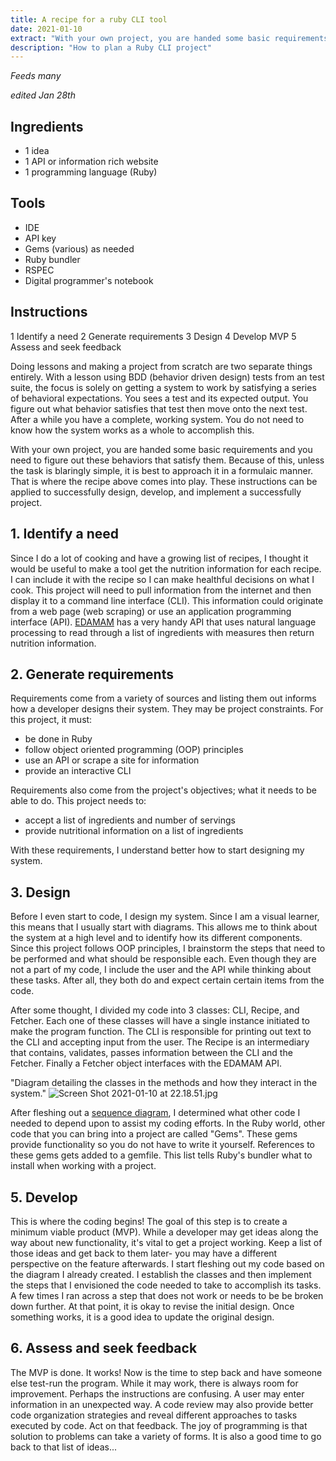 ```yaml
---
title: A recipe for a ruby CLI tool
date: 2021-01-10
extract: "With your own project, you are handed some basic requirements and you need to figure out these behaviors that satisfy them. Because of this, unless the task is blaringly simple, it is best to approach it in a formulaic manner. That is where the recipe above comes into play."
description: "How to plan a Ruby CLI project"
---
```


*Feeds many*

*edited Jan 28th*

## Ingredients

- 1 idea
- 1 API or information rich website
- 1 programming language (Ruby)

## Tools

- IDE
- API key
- Gems (various) as needed
- Ruby bundler
- RSPEC
- Digital programmer's notebook

## Instructions

1  Identify a need
2  Generate requirements
3  Design
4  Develop MVP
5  Assess and seek feedback

Doing lessons and making a project from scratch are two separate things entirely. With a lesson using BDD (behavior driven design) tests from an test suite, the focus is solely on getting a system to work by satisfying a series of behavioral expectations. You sees a test and its expected output. You figure out what behavior satisfies that test then move onto the next test. After a while you have a complete, working system. You do not need to know how the system works as a whole to accomplish this.

With your own project, you are handed some basic requirements and you need to figure out these behaviors that satisfy them. Because of this, unless the task is blaringly simple, it is best to approach it in a formulaic manner. That is where the recipe above comes into play. These instructions can be applied to successfully design, develop, and implement a successfully project.

## 1. Identify a need

Since I do a lot of cooking and have a growing list of recipes, I thought it would be useful to make a tool get the nutrition information for each recipe. I can include it with the recipe so I can make healthful decisions on what I cook. This project will need to pull information from the internet and then display it to a command line interface (CLI). This information could originate from a web page (web scraping) or use an application programming interface (API). [EDAMAM](https://developer.edamam.com/edamam-nutrition-api) has a very handy API that uses natural language processing to read through a list of ingredients with measures then return nutrition information.

## 2. Generate requirements

Requirements come from a variety of sources and listing them out informs how a developer designs their system. They may be project constraints. For this project, it must:

- be done in Ruby
- follow object oriented programming (OOP) principles
- use an API or scrape a site for information
- provide an interactive CLI

Requirements also come from the project's objectives; what it needs to be able to do. This project needs to:

- accept a list of ingredients and number of servings
- provide nutritional information on a list of ingredients

With these requirements, I understand better how to start designing my system.

## 3. Design

Before I even start to code, I design my system. Since I am a visual learner, this means that I usually start with diagrams. This allows me to think about the system at a high level and to identify how its different components. Since this project follows OOP principles, I brainstorm the steps that need to be performed and what should be responsible each. Even though they are not a part of my code, I include the user and the API while thinking about these tasks. After all, they both do and expect certain certain items from the code.

After some thought, I divided my code into 3 classes: CLI, Recipe, and Fetcher. Each one of these classes will have a single instance initiated to make the program function. The CLI is responsible for printing out text to the CLI and accepting input from the user. The Recipe is an intermediary that contains, validates, passes information between the CLI and the Fetcher. Finally a Fetcher object interfaces with the EDAMAM API.

"Diagram detailing the classes in the methods and how they interact in the system."
![Screen Shot 2021-01-10 at 22.18.51.jpg](/images/seq-diagram.jpg)

After fleshing out a [sequence diagram](https://en.wikipedia.org/wiki/Sequence_diagram), I determined what other code I needed to depend upon to assist my coding efforts. In the Ruby world, other code that you can bring into a project are called "Gems". These gems provide functionality so you do not have to write it yourself. References to these gems gets added to a gemfile. This list tells Ruby's bundler what to install when working with a project.

## 5. Develop

This is where the coding begins! The goal of this step is to create a minimum viable product (MVP). While a developer may get ideas along the way about new functionality, it's vital to get a project working. Keep a list of those ideas and get back to them later- you may have a different perspective on the feature afterwards. I start fleshing out my code based on the diagram I already created. I establish the classes and then implement the steps that I envisioned the code needed to take to accomplish its tasks. A few times I ran across a step that does not work or needs to be be broken down further. At that point, it is okay to revise the initial design. Once something works, it is a good idea to update the original design.

## 6. Assess and seek feedback

The MVP is done. It works! Now is the time to step back and have someone else test-run the program. While it may work, there is always room for improvement. Perhaps the instructions are confusing. A user may enter information in an unexpected way. A code review may also provide better code organization strategies and reveal different approaches to tasks executed by code. Act on that feedback. The joy of programming is that solution to problems can take a variety of forms. It is also a good time to go back to that list of ideas...
